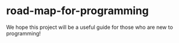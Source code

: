 # road-map-for-programming
We hope this project will be a useful guide for those who are new to programming!

